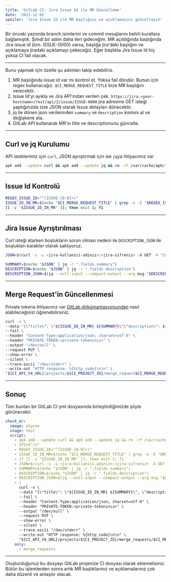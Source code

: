 ```yaml
---
title: 'GitLab CI: Jira Issue Id ile MR Güncelleme'
date: '2021-12-02'
spoiler: 'Jira Issue Id ile MR başlığını ve açıklamasını güncelleyin'
---
```


[](/x/)


Bir önceki yazımda branch isimlerini ve commit mesajlarını belirli kurallara bağlamıştık. Şimdi bir adım daha ileri gideceğim. MR açıldığında başlığında Jira issue id (örn. ISSUE-0000) varsa, başlığa jira'daki başlığını ve açıklamaya jiradaki açıklamayı çekeceğiz. Eğer başlıkta Jira Issue Id hiç yoksa CI fail olacak.

---

Bunu yapmak için özetle şu adımları takip edebiliriz.


1. MR başlığında issue id var mı kontrol et. Yoksa fail döndür. Bunun için regex kullanacağız. `$CI_MERGE_REQUEST_TITLE` bize MR başlığını verecektir.
2. Issue Id'yi ayıkla ve Jira API'ından verileri çek. `https://jira.<your-hostname>/rest/api/2/issue/ISSUE-0000` jira adresine GET isteği yaptığınızda size JSON olarak Issue detayları dönecektir.
3. jq ile dönen json verilerinden `summary` ve `description` kısmını al ve değişkene ata.
4. GitLab API kullanarak MR'ın title ve descriptionunu güncelle.

---

## Curl ve jq Kurulumu

API isteklerimiz için `curl`, JSON ayrıştırmak için ise `jq`ya ihtiyacımız var

```bash
apk add --update curl && apk add --update jq && rm -rf /var/cache/apk/*
```

---

## Issue Id Kontrolü

```bash
REGEX_ISSUE_ID="^(ISSUE-[0-9]+)"
ISSUE_ID_IN_MR=$(echo "$CI_MERGE_REQUEST_TITLE" | grep -o -E "$REGEX_ISSUE_ID")
[[ -z "$ISSUE_ID_IN_MR" ]]; then exit 1; fi 
```

---

## Jira Issue Ayrıştırılması

Curl isteği atarken boşlukların sorun olması nedeni ile `DESCRIPTION_JSON` ile boşlukları karakter olarak saklıyoruz.

```bash
JSON=$(curl -s -u <jira-kullanici-adiniz>:<jira-sifreniz> -X GET -H "Content-Type:application/json" "https://jira.<sunucu-adresiniz>/rest/api/2/issue/$ISSUE_ID_IN_MR")

SUMMARY=$(echo "$JSON" | jq -r ".fields.summary")
DESCRIPTION=$(echo "$JSON" | jq -r ".fields.description")
DESCRIPTION_JSON=$(jq --null-input --compact-output --arg msg "$DESCRIPTION" '$msg')
```

---

## Merge Request'in Güncellenmesi

Private tokena ihtiyacınız var [GitLab dökümantasyonundan](https://docs.gitlab.com/ee/user/profile/personal_access_tokens.html) nasıl alabileceğinizi öğrenebilirsiniz.

```bash
curl -v \
--data "{\"title\": \"${ISSUE_ID_IN_MR} ${SUMMARY}\"\"description\": ${DESCRIPTION_JSON}}" \
--fail \
--header "Content-Type:application/json; charset=utf-8" \
--header "PRIVATE-TOKEN:<private-tokenınız>" \
--output "/dev/null" \
--request PUT \
--show-error \
--silent \
--trace-ascii "/dev/stderr" \
--write-out "HTTP response: %{http_code}\n\n" \
"${CI_API_V4_URL}/projects/${CI_PROJECT_ID}/merge_request$CI_MERGE_REQUEST_IID"
```

---

## Sonuç

Tüm bunları bir GitLab CI yml dosyasında birleştirdiğimizde şöyle görünecekir.


```yml
check_mr:
  image: alpine
  stage: test
  script:
    - apk add --update curl && apk add --update jq && rm -rf /var/cache/apk/*
    - IFS=$"\n"
    - REGEX_ISSUE_ID="^(ISSUE-[0-9]+)"
    - ISSUE_ID_IN_MR=$(echo "$CI_MERGE_REQUEST_TITLE" | grep -o -E "$REGEX_ISSUE_ID")
    - if [[ -z "$ISSUE_ID_IN_MR" ]]; then exit 1; fi 
    - JSON=$(curl -s -u <jira-kullanici-adiniz>:<jira-sifreniz> -X GET -H "Content-Type:application/json" "https://jira.<sunucu-adresiniz>/rest/api/2/issue/$ISSUE_ID_IN_MR")
    - SUMMARY=$(echo "$JSON" | jq -r ".fields.summary")
    - DESCRIPTION=$(echo "$JSON" | jq -r ".fields.description")
    - DESCRIPTION_JSON=$(jq --null-input --compact-output --arg msg "$DESCRIPTION" '$msg')
    - |
      curl -v \
      --data "{\"title\": \"${ISSUE_ID_IN_MR} ${SUMMARY}\", \"description\": ${DESCRIPTION_JSON}}" \
      --fail \
      --header "Content-Type:application/json; charset=utf-8" \
      --header "PRIVATE-TOKEN:<private-tokenınız>" \
      --output "/dev/null" \
      --request PUT \
      --show-error \
      --silent \
      --trace-ascii "/dev/stderr" \
      --write-out "HTTP response: %{http_code}\n\n" \
      "${CI_API_V4_URL}/projects/${CI_PROJECT_ID}/merge_requests/$CI_MERGE_REQUEST_IID"
    only:
      - merge_requests
```

---

Oluşturduğunuz bu dosyayı GitLab projenize CI dosyası olarak eklemelisiniz. Bütün bu işlemlerden sonra artık MR başlıklarınız ve açıklamalarınız çok daha düzenli ve anlaşılır olacak.